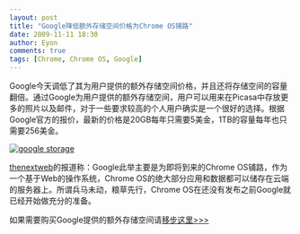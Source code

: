 ```yaml
---
layout: post
title: "Google降低额外存储空间价格为Chrome OS铺路"
date: 2009-11-11 18:30
author: Eyon
comments: true
tags: [Chrome, Chrome OS, Google]
---
```

Google今天调低了其为用户提供的额外存储空间价格，并且还将存储空间的容量翻倍。通过Google为用户提供的额外存储空间，用户可以用来在Picasa中存放更多的照片以及邮件，对于一些要求较高的个人用户确实是一个很好的选择。根据Google官方的报价，最新的价格是20GB每年只需要5美金，1TB的容量每年也只需要256美金。

<a href="http://img.chromi.org/2009/11/google-storage.jpg">![google storage](http://img.chromi.org/2009/11/google-storage-550x156.jpg "google storage")</a>

[thenextweb](http://thenextweb.com/2009/11/11/data-quarter-price-googles-plan-chrome-os-storage/)的报道称：Google此举主要是为即将到来的Chrome OS铺路，作为一个基于Web的操作系统，Chrome OS的绝大部分应用和数据都可以储存在云端的服务器上。所谓兵马未动，粮草先行，Chrome OS在还没有发布之前Google就已经开始做充分的准备。

如果需要购买Google提供的额外存储空间请[移步这里>>>](https://www.google.com/accounts/PurchaseStorage)
